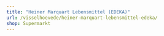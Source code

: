```yaml
---
title: "Heiner Marquart Lebensmittel (EDEKA)"
url: /visselhoevede/heiner-marquart-lebensmittel-edeka/
shop: Supermarkt
---
```

